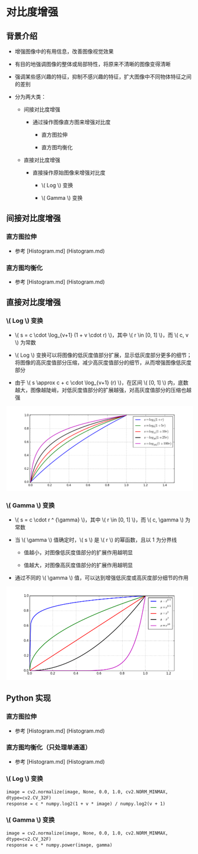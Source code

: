 <script type="text/javascript" src="http://cdn.mathjax.org/mathjax/latest/MathJax.js?config=default"></script>

# 对比度增强

## 背景介绍

- 增强图像中的有用信息，改善图像视觉效果

- 有目的地强调图像的整体或局部特性，将原来不清晰的图像变得清晰

- 强调某些感兴趣的特征，抑制不感兴趣的特征，扩大图像中不同物体特征之间的差别

- 分为两大类：

	- 间接对比度增强

		- 通过操作图像直方图来增强对比度

			- 直方图拉伸

			- 直方图均衡化

	- 直接对比度增强

		- 直接操作原始图像来增强对比度

			- \\( Log \\) 变换

			- \\( Gamma \\) 变换

## 间接对比度增强

### 直方图拉伸

- 参考 [Histogram.md] (Histogram.md)

### 直方图均衡化

- 参考 [Histogram.md] (Histogram.md)

## 直接对比度增强

### \\( Log \\) 变换

- \\( s = c \cdot \log\_{v+1} (1 + v \cdot r) \\)，其中 \\( r \in [0, 1] \\)，而 \\( c, v \\) 为常数

- \\( Log \\) 变换可以将图像的低灰度值部分扩展，显示低灰度部分更多的细节；将图像的高灰度值部分压缩，减少高灰度值部分的细节，从而增强图像低灰度部分
	
- 由于 \\( s \approx c + c \cdot \log\_{v+1} (r) \\)，在区间 \\( [0, 1] \\) 内，底数越大，图像越陡峭，对低灰度值部分的扩展越强，对高灰度值部分的压缩也越强

![img](images/log.png)

### \\( Gamma \\) 变换

- \\( s = c \cdot r ^ {\gamma} \\)，其中 \\( r \in [0, 1] \\)，而 \\( c, \gamma \\) 为常数

- 当 \\( \gamma \\) 值确定时，\\( s \\) 是 \\( r \\) 的幂函数，且以 1 为分界线

	- 值越小，对图像低灰度值部分的扩展作用越明显

	- 值越大，对图像高灰度值部分的扩展作用越明显

- 通过不同的 \\( \gamma \\) 值，可以达到增强低灰度或高灰度部分细节的作用
	
![img](images/gamma.png) 

## Python 实现

### 直方图拉伸

- 参考 [Histogram.md] (Histogram.md)

### 直方图均衡化（只处理单通道）

- 参考 [Histogram.md] (Histogram.md)

### \\( Log \\) 变换

```
image = cv2.normalize(image, None, 0.0, 1.0, cv2.NORM_MINMAX, dtype=cv2.CV_32F)
response = c * numpy.log2(1 + v * image) / numpy.log2(v + 1)
```

### \\( Gamma \\) 变换

```
image = cv2.normalize(image, None, 0.0, 1.0, cv2.NORM_MINMAX, dtype=cv2.CV_32F)
response = c * numpy.power(image, gamma)
```